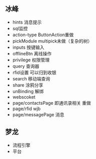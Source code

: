 ## 冰峰
* hints  消息提示 
* sql监控 
* action-type    ButtonAction重做 
* pickModule    multipick未做（复杂的树）
* inputs 按键输入  
* offlineBtn  离线操作   
* privilege 权限管理  
* query 查询器  
* rfid设置  可以归到收银  
* search  移动端查询  
* share 涂鸦分享   
* unBinding 解绑  
* webscoket  
* page/contactsPage   即通讯录相关   重做
* page/rfid  wjb
* page/messagePage  消息  

## 梦龙

* 流程引擎
* 平台

